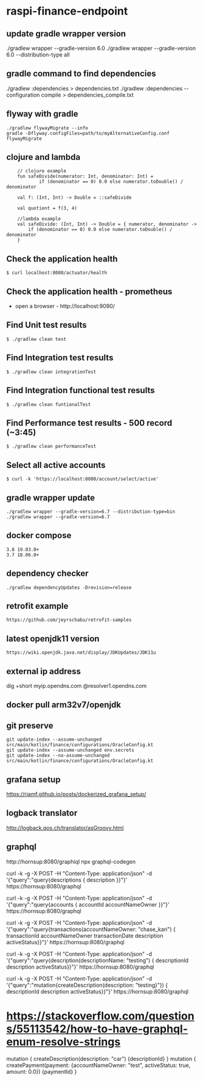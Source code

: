 # raspi-finance-endpoint

## update gradle wrapper version
./gradlew wrapper --gradle-version 6.0
./gradlew wrapper --gradle-version 6.0 --distribution-type all

## gradle command to find dependencies
./gradlew :dependencies > dependencies.txt
./gradlew :dependencies --configuration compile > dependencies_compile.txt

## flyway with gradle
```
./gradlew flywayMigrate --info
gradle -Dflyway.configFiles=path/to/myAlternativeConfig.conf flywayMigrate
```

## clojure and lambda
```
    // clojure example
    fun safeDivide(numerator: Int, denominator: Int) =
            if (denominator == 0) 0.0 else numerator.toDouble() / denominator

    val f: (Int, Int) -> Double = ::safeDivide

    val quotient = f(3, 4)

    //lambda example
    val safeDivide: (Int, Int) -> Double = { numerator, denominator ->
        if (denominator == 0) 0.0 else numerator.toDouble() / denominator
    }
```

## Check the application health

```shell
$ curl localhost:8080/actuator/health
```

## Check the application health - prometheus

- open a browser - http://localhost:9090/

## Find Unit test results

```shell
$ ./gradlew clean test
```

## Find Integration test results

```shell
$ ./gradlew clean integrationTest
```

## Find Integration functional test results

```shell
$ ./gradlew clean funtionalTest
```

## Find Performance test results - 500 record (~3:45)

```shell
$ ./gradlew clean performanceTest
```

## Select all active accounts

```shell
$ curl -k 'https://localhost:8080/account/select/active'
```

## gradle wrapper update
```
./gradlew wrapper --gradle-version=6.7 --distribution-type=bin
./gradlew wrapper --gradle-version=6.7
```

## docker compose
```
3.8 19.03.0+
3.7 18.06.0+
```

## dependency checker
```
./gradlew dependencyUpdates -Drevision=release
```

## retrofit example
```
https://github.com/jeyrschabu/retrofit-samples
```

## latest openjdk11 version
```
https://wiki.openjdk.java.net/display/JDKUpdates/JDK11u
```

## external ip address
dig +short myip.opendns.com @resolver1.opendns.com

## docker pull arm32v7/openjdk

## git preserve
```
git update-index --assume-unchanged src/main/kotlin/finance/configurations/OracleConfig.kt
git update-index --assume-unchanged env.secrets
git update-index --no-assume-unchanged src/main/kotlin/finance/configurations/OracleConfig.kt
```

## grafana setup
https://riamf.github.io/posts/dockerized_grafana_setup/

## logback translator
http://logback.qos.ch/translator/asGroovy.html

## graphql
http://hornsup:8080/graphiql
npx graphql-codegen

curl -k -g -X POST -H "Content-Type: application/json" -d '{"query":"query{descriptions {  description }}"}' https://hornsup:8080/graphql

curl -k -g -X POST -H "Content-Type: application/json" -d '{"query":"query{accounts { accountId accountNameOwner }}"}' https://hornsup:8080/graphql

curl -k -g -X POST -H "Content-Type: application/json" -d '{"query":"query{transactions(accountNameOwner: \"chase_kari\") { transactionId accountNameOwner transactionDate description  activeStatus}}"}' https://hornsup:8080/graphql

curl -k -g -X POST -H "Content-Type: application/json" -d '{"query":"query{description(descriptionName: \"testing\") { descriptionId description activeStatus}}"}' https://hornsup:8080/graphql

curl -k -g -X POST -H "Content-Type: application/json" -d '{"query":"mutation{createDescription(description: \"testing}\"}) { descriptionId description activeStatus}}"}' https://hornsup:8080/graphql

# https://stackoverflow.com/questions/55113542/how-to-have-graphql-enum-resolve-strings

mutation { createDescription(description: "car") {descriptionId} }
mutation { createPayment(payment: {accountNameOwner: "test", activeStatus: true, amount: 0.0}) {paymentId} }
